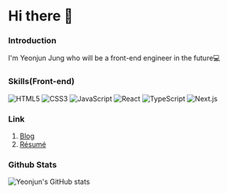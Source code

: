 # Hi there 👋

### Introduction
I'm Yeonjun Jung who will be a front-end engineer in the future💻

### Skills(Front-end)
![HTML5](https://img.shields.io/badge/HTML5-E34F26?style=for-the-flat-square&logo=HTML5&logoColor=ffffff) ![CSS3](https://img.shields.io/badge/CSS3-1572B6?style=for-the-flat-square&logo=CSS3&logoColor=ffffff) ![JavaScript](https://img.shields.io/badge/JavaScript-F7DF1E?style=for-the-flat-square&logo=JavaScript&logoColor=ffffff) ![React](https://img.shields.io/badge/React-61DAFB?style=for-the-flat-square&logo=react&logoColor=ffffff)
![TypeScript](https://img.shields.io/badge/TypeScript-3178C6?style=for-the-flat-square&logo=TypeScript&logoColor=ffffff) ![Next.js](https://img.shields.io/badge/Next.js-000000?style=for-the-flat-square&logo=Next.js&logoColor=ffffff)

### Link
1) [Blog](https://chadolbaegi128.tistory.com/)
2) [Résumé](https://yeonjun128.notion.site/deb644c7336d4a4b929e6f822468e11c?pvs=4)

### Github Stats
![Yeonjun's GitHub stats](https://github-readme-stats.vercel.app/api?username=Chadolbaegi128&show_icons=true&theme=gruvbox_light)

<!--
**Chadolbaegi128/Chadolbaegi128** is a ✨ _special_ ✨ repository because its `README.md` (this file) appears on your GitHub profile.
Here are some ideas to get you started:

- 🔭 I’m currently working on ...
- 🌱 I’m currently learning ...
- 👯 I’m looking to collaborate on ...
- 🤔 I’m looking for help with ...
- 💬 Ask me about ...
- 📫 How to reach me: ...
- 😄 Pronouns: ...
- ⚡ Fun fact: ...
-->
